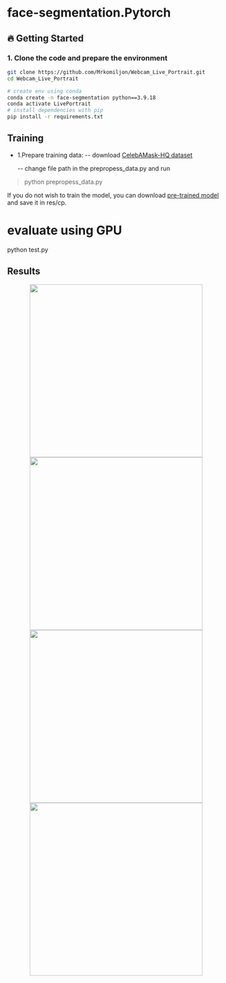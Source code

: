 # face-segmentation.Pytorch
## 🔥 Getting Started
### 1. Clone the code and prepare the environment
```bash
git clone https://github.com/Mrkomiljon/Webcam_Live_Portrait.git
cd Webcam_Live_Portrait

# create env using conda
conda create -n face-segmentation python==3.9.18
conda activate LivePortrait
# install dependencies with pip
pip install -r requirements.txt
```

## Training
+ 1.Prepare training data: -- download [CelebAMask-HQ dataset](https://github.com/switchablenorms/CelebAMask-HQ)

   -- change file path in the prepropess_data.py and run
> python prepropess_data.py

If you do not wish to train the model, you can download [pre-trained model](https://drive.google.com/file/d/154JgKpzCPW82qINcVieuPH3fZ2e0P812/view) and save it in res/cp.

# evaluate using GPU
python test.py
## Results

<div align="center">
  <img src="https://user-images.githubusercontent.com/92161283/214219180-64441ea6-1da5-456f-9ea4-0acb4094ecb3.png" width="400" />
  <img src="https://user-images.githubusercontent.com/92161283/214226581-91c4b672-2c4a-48b6-afe3-962ebe31837b.png" width="400" />
</div>

<div align="center">
  <img src="https://user-images.githubusercontent.com/92161283/214226827-b01cd1a0-f385-4aca-8a37-eaeda47fe4b6.png" width="400" />
  <img src="https://user-images.githubusercontent.com/92161283/214226925-d7f06fbd-ff03-4054-8942-6e9f21c497f7.png" width="400" />
</div>

